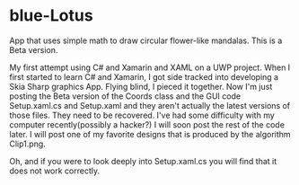# blue-Lotus
App that uses simple math to draw circular flower-like mandalas. This is a Beta version. 

My first attempt using C# and Xamarin and XAML on a UWP project. When I first started to learn C# and Xamarin, I got side tracked into developing a Skia Sharp graphics App. Flying blind, I pieced it together. Now I'm just posting the Beta version of the Coords class and the GUI code Setup.xaml.cs and Setup.xaml and they aren't actually the latest versions of those files. They need to be recovered. I've had some difficulty with my computer recently(possibly a hacker?) I will soon post the rest of the code later. I will post one of my favorite designs that is produced by the algorithm Clip1.png.

Oh, and if you were to look deeply into Setup.xaml.cs you will find that it does not work correctly.  
